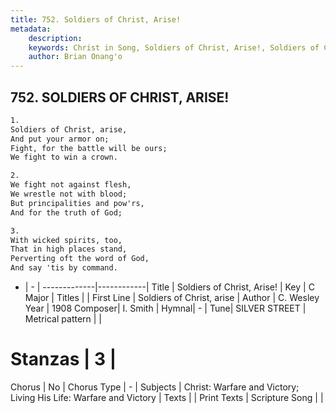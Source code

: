 ```yaml
---
title: 752. Soldiers of Christ, Arise!
metadata:
    description: 
    keywords: Christ in Song, Soldiers of Christ, Arise!, Soldiers of Christ, arise, 
    author: Brian Onang'o
---
```



## 752. SOLDIERS OF CHRIST, ARISE!

```txt
1.
Soldiers of Christ, arise,
And put your armor on;
Fight, for the battle will be ours;
We fight to win a crown.

2.
We fight not against flesh,
We wrestle not with blood;
But principalities and pow'rs,
And for the truth of God;

3.
With wicked spirits, too,
That in high places stand,
Perverting oft the word of God,
And say 'tis by command.

```

- |   -  |
-------------|------------|
Title | Soldiers of Christ, Arise! |
Key | C Major |
Titles |  |
First Line | Soldiers of Christ, arise |
Author | C. Wesley
Year | 1908
Composer| I. Smith |
Hymnal|  - |
Tune| SILVER STREET |
Metrical pattern | |
# Stanzas | 3 |
Chorus | No |
Chorus Type | - |
Subjects | Christ: Warfare and Victory; Living His Life: Warfare and Victory |
Texts |  |
Print Texts | 
Scripture Song |  |
  
